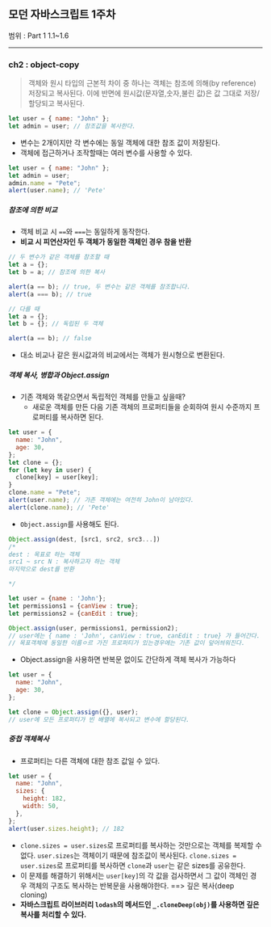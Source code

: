 ## 모던 자바스크립트 1주차

범위 : Part 1 1.1~1.6

---

### ch2 : object-copy

> 객체와 원시 타입의 근본적 차이 중 하나는 객체는 참조에 의해(by reference)저장되고 복사된다. 이에 반면에 원시값(문자열,숫자,불린 값)은 값 그대로 저장/할당되고 복사된다.

```js
let user = { name: "John" };
let admin = user; // 참조값을 복사한다.
```

- 변수는 2개이지만 각 변수에는 동일 객체에 대한 참조 값이 저장된다.
- 객체에 접근하거나 조작할때는 여러 변수를 사용할 수 있다.

```js
let user = { name: "John" };
let admin = user;
admin.name = "Pete";
alert(user.name); // 'Pete'
```

##### 참조에 의한 비교

- 객체 비교 시 <code>==</code>와 <code>===</code>는 동일하게 동작한다.
- **비교 시 피연산자인 두 객체가 동일한 객체인 경우 참을 반환**

```js
// 두 변수가 같은 객체를 참조할 때
let a = {};
let b = a; // 참조에 의한 복사

alert(a == b); // true, 두 변수는 같은 객체를 참조합니다.
alert(a === b); // true

// 다를 때
let a = {};
let b = {}; // 독립된 두 객체

alert(a == b); // false
```

- 대소 비교나 같은 원시값과의 비교에서는 객체가 원시형으로 변환된다.

##### 객체 복사, 병합과 Object.assign

- 기존 객체와 똑같으면서 독립적인 객체를 만들고 싶을때?
  - 새로운 객체를 만든 다음 기존 객체의 프로퍼티들을 순회하여 원시 수준까지 프로퍼티를 복사하면 된다.

```js
let user = {
  name: "John",
  age: 30,
};
let clone = {};
for (let key in user) {
  clone[key] = user[key];
}
clone.name = "Pete";
alert(user.name); // 가존 객체에는 여전히 John이 남아있다.
alert(clone.name); // 'Pete'
```

- <code>Object.assign</code>를 사용해도 된다.

```js
Object.assign(dest, [src1, src2, src3...])
/*
dest : 목표로 하는 객체
src1 ~ src N : 복사하고자 하는 객체
마지막으로 dest를 반환

*/

let user = {name : 'John'};
let permissions1 = {canView : true};
let permissions2 = {canEdit : true};

Object.assign(user, permissions1, permission2);
// user에는 { name : 'John', canView : true, canEdit : true} 가 들어간다.
// 목표객체에 동일한 이름ㅇ르 가진 프로퍼티가 있는경우에는 기존 값이 덮어씌워진다.
```

- Object.assign을 사용하면 반복문 없이도 간단하게 객체 복사가 가능하다

```js
let user = {
  name: "John",
  age: 30,
};

let clone = Object.assign({}, user);
// user에 모든 프로퍼티가 빈 배열에 복사되고 변수에 할당된다.
```

##### 중첩 객체복사

- 프로퍼티는 다른 객체에 대한 참조 값일 수 있다.

```js
let user = {
  name: "John",
  sizes: {
    height: 182,
    width: 50,
  },
};
alert(user.sizes.height); // 182
```

- <code>clone.sizes = user.sizes</code>로 프로퍼티를 복사하는 것만으로는 객체를 복제할 수 없다. <code>user.sizes</code>는 객체이기 때문에 참조값이 복사된다. <code>clone.sizes = user.sizes</code>로 프로퍼티를 복사하면 <code>clone</code>과 <code>user</code>는 같은 sizes를 공유한다.
- 이 문제를 해결하기 위해서는 <code>user[key]</code>의 각 값을 검사하면서 그 값이 객체인 경우 객체의 구조도 복사하는 반복문을 사용해야한다. ==> 깊은 복사(deep cloning)
- **자바스크립트 라이브러리 <code>lodash</code>의 메서드인 <code>\_.cloneDeep(obj)</code>를 사용하면 깊은 복사를 처리할 수 있다.**
